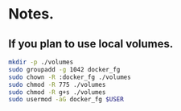 # Notes. 

## If you plan to use local volumes. 
```bash
mkdir -p ./volumes
sudo groupadd -g 1042 docker_fg
sudo chown -R :docker_fg ./volumes
sudo chmod -R 775 ./volumes
sudo chmod -R g+s ./volumes
sudo usermod -aG docker_fg $USER

```
